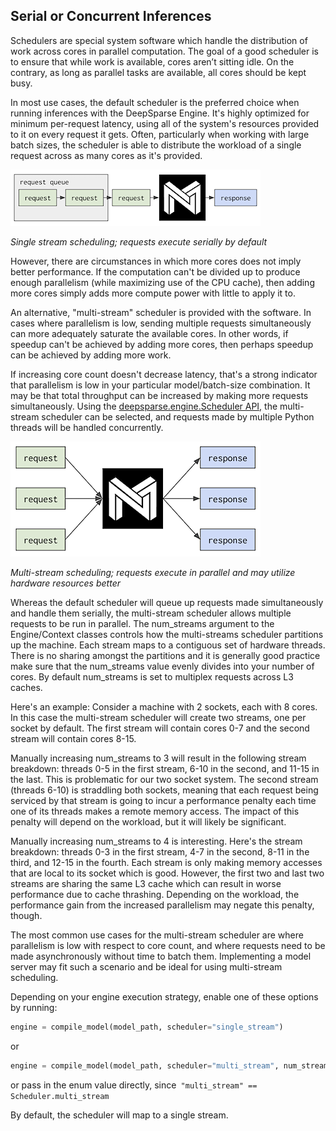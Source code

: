 <!--
Copyright (c) 2021 - present / Neuralmagic, Inc. All Rights Reserved.

Licensed under the Apache License, Version 2.0 (the "License");
you may not use this file except in compliance with the License.
You may obtain a copy of the License at

   http://www.apache.org/licenses/LICENSE-2.0

Unless required by applicable law or agreed to in writing,
software distributed under the License is distributed on an "AS IS" BASIS,
WITHOUT WARRANTIES OR CONDITIONS OF ANY KIND, either express or implied.
See the License for the specific language governing permissions and
limitations under the License.
-->

## Serial or Concurrent Inferences

Schedulers are special system software which handle the distribution of work across cores in parallel computation. The goal of a good scheduler is to ensure that while work is available, cores aren’t sitting idle. On the contrary, as long as parallel tasks are available, all cores should be kept busy. 

In most use cases, the default scheduler is the preferred choice when running inferences with the DeepSparse Engine. It's highly optimized for minimum per-request latency, using all of the system's resources provided to it on every request it gets. Often, particularly when working with large batch sizes, the scheduler is able to distribute the workload of a single request across as many cores as it's provided.

<img src="https://raw.githubusercontent.com/neuralmagic/deepsparse/main/docs/source/single-stream.png" alt="single stream diagram" />

_Single stream scheduling; requests execute serially by default_

However, there are circumstances in which more cores does not imply better performance. If the computation can't be divided up to produce enough parallelism (while maximizing use of the CPU cache), then adding more cores simply adds more compute power with little to apply it to.

An alternative, "multi-stream" scheduler is provided with the software. In cases where parallelism is low, sending multiple requests simultaneously can more adequately saturate the available cores. In other words, if speedup can't be achieved by adding more cores, then perhaps speedup can be achieved by adding more work.

If increasing core count doesn't decrease latency, that's a strong indicator that parallelism is low in your particular model/batch-size combination. It may be that total throughput can be increased by making more requests simultaneously. Using the [deepsparse.engine.Scheduler API,](https://docs.neuralmagic.com/deepsparse/api/deepsparse.html) the multi-stream scheduler can be selected, and requests made by multiple Python threads will be handled concurrently.

<img src="https://raw.githubusercontent.com/neuralmagic/deepsparse/main/docs/source/multi-stream.png" alt="multi stream diagram" />

_Multi-stream scheduling; requests execute in parallel and may utilize hardware resources better_

Whereas the default scheduler will queue up requests made simultaneously and handle them serially, the multi-stream scheduler allows multiple requests to be run in parallel. The num_streams argument to the Engine/Context classes controls how the multi-streams scheduler partitions up the machine. Each stream maps to a contiguous set of hardware threads. There is no sharing amongst the partitions and it is generally good practice make sure that the num_streams value evenly divides into your number of cores. By default num_streams is set to multiplex requests across L3 caches.

Here's an example: Consider a machine with 2 sockets, each with 8 cores. In this case the multi-stream scheduler will create two streams, one per socket by default. The first stream will contain cores 0-7 and the second stream will contain cores 8-15.

Manually increasing num_streams to 3 will result in the following stream breakdown: threads 0-5 in the first stream, 6-10 in the second, and 11-15 in the last. This is problematic for our two socket system. The second stream (threads 6-10) is straddling both sockets, meaning that each request being serviced by that stream is going to incur a performance penalty each time one of its threads makes a remote memory access. The impact of this penalty will depend on the workload, but it will likely be significant.

Manually increasing num_streams to 4 is interesting. Here's the stream breakdown: threads 0-3 in the first stream, 4-7 in the second, 8-11 in the third, and 12-15 in the fourth. Each stream is only making memory accesses that are local to its socket which is good. However, the first two and last two streams are sharing the same L3 cache which can result in worse performance due to cache thrashing. Depending on the workload, the performance gain from the increased parallelism may negate this penalty, though.

The most common use cases for the multi-stream scheduler are where parallelism is low with respect to core count, and where requests need to be made asynchronously without time to batch them. Implementing a model server may fit such a scenario and be ideal for using multi-stream scheduling.

Depending on your engine execution strategy, enable one of these options by running:

```python
engine = compile_model(model_path, scheduler="single_stream")
```

or

```python
engine = compile_model(model_path, scheduler="multi_stream", num_streams=None) # None is the default
```

or pass in the enum value directly, since` "multi_stream" == Scheduler.multi_stream`

By default, the scheduler will map to a single stream.
